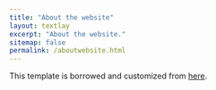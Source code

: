 ```yaml
---
title: "About the website"
layout: textlay
excerpt: "About the website."
sitemap: false
permalink: /aboutwebsite.html
---
```


This template is borrowed and customized from <a href="https://github.com/sbryngelson/academic-website-template" target="_blank">here</a>.
